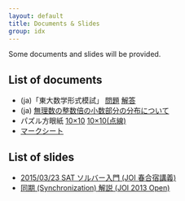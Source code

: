 ```yaml
---
layout: default
title: Documents & Slides
group: idx
---
```

Some documents and slides will be provided.

## List of documents
- (ja)「東大数学形式模試」 [問題](math_mock_exam_problem.pdf) [解答](math_mock_exam_solution.pdf)
- (ja) [無理数の整数倍の小数部分の分布について](irrational_number.pdf)
- パズル方眼紙 [10×10](puzzle_10x10.pdf) [10×10(点線)](puzzle_10x10_dot.pdf)
- [マークシート](marksheet.pdf)

## List of slides
- [2015/03/23 SAT ソルバー入門 (JOI 春合宿講義)](introduction_sat.pdf)
- [同期 (Synchronization) 解説 (JOI 2013 Open)](synchronization.pdf)
